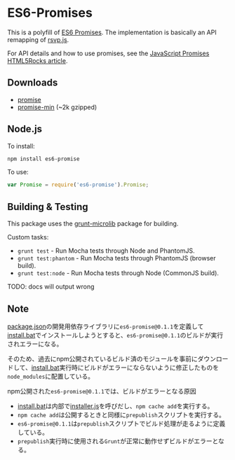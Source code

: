 # ES6-Promises

This is a polyfill of [ES6 Promises](https://github.com/domenic/promises-unwrapping). The implementation is basically an API remapping of [rsvp.js](https://github.com/tildeio/rsvp.js).

For API details and how to use promises, see the <a href="http://www.html5rocks.com/en/tutorials/es6/promises/">JavaScript Promises HTML5Rocks article</a>.

## Downloads

* [promise](http://s3.amazonaws.com/es6-promises/promise-0.1.1.js)
* [promise-min](http://s3.amazonaws.com/es6-promises/promise-0.1.1.min.js) (~2k gzipped)

## Node.js

To install:

```sh
npm install es6-promise
```

To use:

```js
var Promise = require('es6-promise').Promise;
```

## Building & Testing

This package uses the [grunt-microlib](https://github.com/thomasboyt/grunt-microlib) package for building.

Custom tasks:

* `grunt test` - Run Mocha tests through Node and PhantomJS.
* `grunt test:phantom` - Run Mocha tests through PhantomJS (browser build).
* `grunt test:node` - Run Mocha tests through Node (CommonJS build).

TODO: docs will output wrong

## Note

[package.json](./package.json)の開発用依存ライブラリに`es6-promise@0.1.1`を定義して [install.bat](../../bin/install.bat)でインストールしようとすると、`es6-promise@0.1.1`のビルドが実行されエラーになる。

そのため、過去にnpm公開されているビルド済のモジュールを事前にダウンロードして、[install.bat](../../bin/install.bat)実行時にビルドがエラーにならないように修正したものを`node_modules`に配置している。

npm公開された`es6-promise@0.1.1`では、ビルドがエラーとなる原因

* [install.bat](../../bin/install.bat)は内部で[installer.js](../../node_modules/nablarch-dev-tool-installer/bin/installer.js)を呼びだし、`npm cache add`を実行する。
* `npm cache add`は公開するときと同様に`prepublish`スクリプトを実行する。
* `es6-promise@0.1.1`は`prepublish`スクリプトでビルド処理が走るように定義している。
* `prepublish`実行時に使用される`Grunt`が正常に動作せずビルドがエラーとなる。